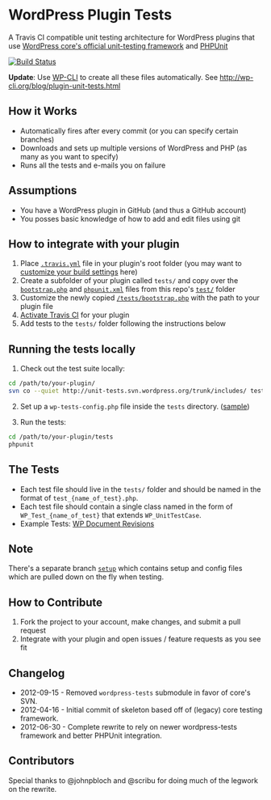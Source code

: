 WordPress Plugin Tests
======================

A Travis CI compatible unit testing architecture for WordPress plugins that use [WordPress core's official unit-testing framework](http://unit-tests.trac.wordpress.org/browser/trunk/includes) and [PHPUnit](https://github.com/sebastianbergmann/phpunit/)

[![Build Status](https://secure.travis-ci.org/benbalter/wordpress-plugin-tests.png)](http://travis-ci.org/benbalter/wordpress-plugin-tests)

**Update**: Use [WP-CLI](http://wp-cli.org) to create all these files automatically. See <http://wp-cli.org/blog/plugin-unit-tests.html>

How it Works
------------
* Automatically fires after every commit (or you can specify certain branches)
* Downloads and sets up multiple versions of WordPress and PHP (as many as you want to specify)
* Runs all the tests and e-mails you on failure

Assumptions
------------
* You have a WordPress plugin in GitHub (and thus a GitHub account)
* You posses basic knowledge of how to add and edit files using git

How to integrate with your plugin
----------------------------------
1. Place [`.travis.yml`](https://github.com/benbalter/wordpress-plugin-tests/blob/master/.travis.yml) file in your plugin's root folder (you may want to [customize your build settings](http://about.travis-ci.org/docs/user/build-configuration/) here)
2. Create a subfolder of your plugin called `tests/` and copy over the [`bootstrap.php`](https://github.com/benbalter/wordpress-plugin-tests/blob/master/tests/bootstrap.php) and [`phpunit.xml`](https://github.com/benbalter/wordpress-plugin-tests/blob/master/tests/phpunit.xml) files from this repo's [`test/`](https://github.com/benbalter/wordpress-plugin-tests/tree/master/tests) folder
3. Customize the newly copied [`/tests/bootstrap.php`](https://github.com/benbalter/wordpress-plugin-tests/blob/master/tests/bootstrap.php) with the path to your plugin file 
4. [Activate Travis CI](http://travis-ci.org/profile) for your plugin
5. Add tests to the `tests/` folder following the instructions below

Running the tests locally
----------------------------------
1) Check out the test suite locally:

```bash
cd /path/to/your-plugin/
svn co --quiet http://unit-tests.svn.wordpress.org/trunk/includes/ tests/lib
```

2) Set up a `wp-tests-config.php` file inside the `tests` directory. ([sample](https://unit-tests.svn.wordpress.org/trunk/wp-tests-config-sample.php))

3) Run the tests:

```bash
cd /path/to/your-plugin/tests
phpunit
```

The Tests
---------
* Each test file should live in the `tests/` folder and should be named in the format of `test_{name_of_test}.php`.
* Each test file should contain a single class named in the form of `WP_Test_{name_of_test}` that extends `WP_UnitTestCase`. 
* Example Tests: [WP Document Revisions](https://github.com/benbalter/WP-Document-Revisions/tree/master/tests)

Note
----
There's a separate branch [`setup`](https://github.com/benbalter/wordpress-plugin-tests/tree/setup) which contains setup and config files which are pulled down on the fly when testing.

How to Contribute
-----------------
1. Fork the project to your account, make changes, and submit a pull request
1. Integrate with your plugin and open issues / feature requests as you see fit

Changelog
---------
* 2012-09-15 - Removed `wordpress-tests` submodule in favor of core's SVN.
* 2012-04-16 - Initial commit of skeleton based off of (legacy) core testing framework.
* 2012-06-30 - Complete rewrite to rely on newer wordpress-tests framework and better PHPUnit integration.

Contributors
------------
Special thanks to @johnpbloch and @scribu for doing much of the legwork on the rewrite.
